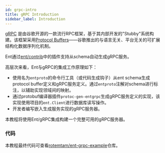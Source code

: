 ```yaml
---
id: grpc-intro
title: gRPC Introduction
sidebar_label: Introduction
---
```


[gRPC](https://grpc.io) 是由谷歌开源的一款流行RPC框架，基于其内部开发的"Stubby"系统构建。该框架采用[Protocol Buffers](https://developers.google.com/protocol-buffers)——谷歌推出的与语言无关、平台无关的可扩展结构化数据序列化机制。

Ent通过[ent/contrib](https://github.com/ent/contrib)中的插件支持从schema自动生成gRPC服务。

高层次来看，Ent与gRPC的集成工作原理如下：

* 使用名为`entproto`的命令行工具（或代码生成钩子）从ent schema生成protocol buffer定义和gRPC服务定义。通过`entproto`注解对schema进行标注，以辅助实现领域间的映射。
* 通过protobuf编译器插件`protoc-gen-entgrpc`生成gRPC服务定义的实现，该实现使用项目的`ent.Client`进行数据库读写操作。
* 开发者编写嵌入生成服务实现的gRPC服务器。

本教程将使用Ent/gRPC集成构建一个完整可用的gRPC服务器。

### 代码

本教程最终代码可查看[rotemtam/ent-grpc-example](https://github.com/rotemtam/ent-grpc-example)仓库。